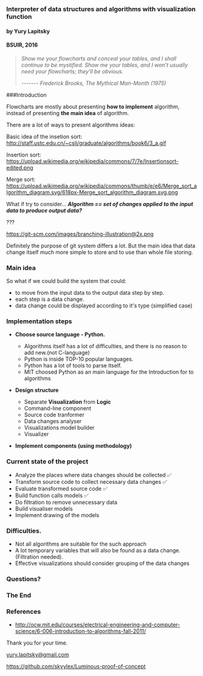### Interpreter of data structures and algorithms with visualization function

#### by Yury Lapitsky

#### BSUIR, 2016


> *Show me your flowcharts and conceal your tables, and I shall continue to be mystified. 
>  Show me your tables, and I won’t usually need your flowcharts; they’ll be obvious.*
>
> ------- <cite>Frederick Brooks, The Mythical Man-Month (1975)</cite>

###Introduction

Flowcharts are mostly about presenting **how to implement** algorithm, instead of presenting **the main idea** of algorithm.


There are a lot of ways to present algorithms ideas:

Basic idea of the insetion sort:
http://staff.ustc.edu.cn/~csli/graduate/algorithms/book6/3_a.gif

Insertion sort:
https://upload.wikimedia.org/wikipedia/commons/7/7e/Insertionsort-edited.png

Merge sort:
https://upload.wikimedia.org/wikipedia/commons/thumb/e/e6/Merge_sort_algorithm_diagram.svg/618px-Merge_sort_algorithm_diagram.svg.png


What if try to consider...
***Algorithm == set of changes applied to the input data to produce output data?***


???

https://git-scm.com/images/branching-illustration@2x.png


Definitely the purpose of git system differs a lot. But the main idea that data change itself much more simple to store
and to use than whole file storing.

### Main idea

So what if we could build the system that could:

- to move from the input data to the output data step by step. 
- each step is a data change.
- data change could be displayed according to it's type (simplified case)


### Implementation steps

- **Choose source language - Python.** 
    - Algorithms itself has a lot of difficulties, and there is no reason to add new.(not C-language)
    - Python is inside TOP-10 popular languages. 
    - Python has a lot of tools to parse itself.
    - MIT choosed Python as an main language for the Introduction for to algorithms

- **Design structure**
    - Separate **Visualization** from **Logic**
    - Command-line component
    - Source code tranformer
    - Data changes analyser
    - Visualizations model builder
    - Visualizer
    
- **Implement components (using methodology)** 

### Current state of the project

- Analyze the places where data changes should be collected &#9989;
- Transform source code to collect necessary data changes &#9989;
- Evaluate transformed source code &#9989;
- Build function calls models &#9989;
- Do filtration to remove unnecessary data
- Build visualiser models
- Implement drawing of the models


### Difficulties.

- Not all algorithms are suitable for the such approach
- A lot temporary variables that will also be found as a data change. (Filtration needed).
- Effective visualizations should consider grouping of the data changes

### Questions?


### The End

### References

- http://ocw.mit.edu/courses/electrical-engineering-and-computer-science/6-006-introduction-to-algorithms-fall-2011/

Thank you for your time.

yury.lapitsky@gmail.com

https://github.com/skyylex/Luminous-proof-of-concept


